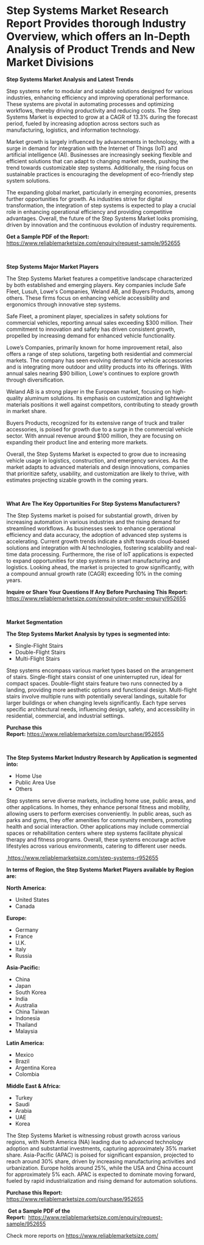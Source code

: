 <p><h1>Step Systems Market Research Report Provides thorough Industry Overview, which offers an In-Depth Analysis of Product Trends and New Market Divisions</h1></p><p><strong>Step Systems Market Analysis and Latest Trends</strong></p>
<p><p>Step systems refer to modular and scalable solutions designed for various industries, enhancing efficiency and improving operational performance. These systems are pivotal in automating processes and optimizing workflows, thereby driving productivity and reducing costs. The Step Systems Market is expected to grow at a CAGR of 13.3% during the forecast period, fueled by increasing adoption across sectors such as manufacturing, logistics, and information technology.</p><p>Market growth is largely influenced by advancements in technology, with a surge in demand for integration with the Internet of Things (IoT) and artificial intelligence (AI). Businesses are increasingly seeking flexible and efficient solutions that can adapt to changing market needs, pushing the trend towards customizable step systems. Additionally, the rising focus on sustainable practices is encouraging the development of eco-friendly step system solutions.</p><p>The expanding global market, particularly in emerging economies, presents further opportunities for growth. As industries strive for digital transformation, the integration of step systems is expected to play a crucial role in enhancing operational efficiency and providing competitive advantages. Overall, the future of the Step Systems Market looks promising, driven by innovation and the continuous evolution of industry requirements.</p></p>
<p><strong>Get a Sample PDF of the Report:&nbsp;</strong> <a href="https://www.reliablemarketsize.com/enquiry/request-sample/952655?utm_campaign=2821&utm_medium=2&utm_source=Github&utm_content=ia&utm_term=06032025&utm_id=step-systems">https://www.reliablemarketsize.com/enquiry/request-sample/952655</a></p>
<p>&nbsp;</p>
<p><strong>Step Systems Major Market Players</strong></p>
<p><p>The Step Systems Market features a competitive landscape characterized by both established and emerging players. Key companies include Safe Fleet, Lusuh, Lowe's Companies, Weland AB, and Buyers Products, among others. These firms focus on enhancing vehicle accessibility and ergonomics through innovative step systems.</p><p>Safe Fleet, a prominent player, specializes in safety solutions for commercial vehicles, reporting annual sales exceeding $300 million. Their commitment to innovation and safety has driven consistent growth, propelled by increasing demand for enhanced vehicle functionality.</p><p>Lowe’s Companies, primarily known for home improvement retail, also offers a range of step solutions, targeting both residential and commercial markets. The company has seen evolving demand for vehicle accessories and is integrating more outdoor and utility products into its offerings. With annual sales nearing $90 billion, Lowe's continues to explore growth through diversification.</p><p>Weland AB is a strong player in the European market, focusing on high-quality aluminum solutions. Its emphasis on customization and lightweight materials positions it well against competitors, contributing to steady growth in market share.</p><p>Buyers Products, recognized for its extensive range of truck and trailer accessories, is poised for growth due to a surge in the commercial vehicle sector. With annual revenue around $100 million, they are focusing on expanding their product line and entering more markets.</p><p>Overall, the Step Systems Market is expected to grow due to increasing vehicle usage in logistics, construction, and emergency services. As the market adapts to advanced materials and design innovations, companies that prioritize safety, usability, and customization are likely to thrive, with estimates projecting sizable growth in the coming years.</p></p>
<p>&nbsp;</p>
<p><strong>What Are The Key Opportunities For Step Systems Manufacturers?</strong></p>
<p><p>The Step Systems market is poised for substantial growth, driven by increasing automation in various industries and the rising demand for streamlined workflows. As businesses seek to enhance operational efficiency and data accuracy, the adoption of advanced step systems is accelerating. Current growth trends indicate a shift towards cloud-based solutions and integration with AI technologies, fostering scalability and real-time data processing. Furthermore, the rise of IoT applications is expected to expand opportunities for step systems in smart manufacturing and logistics. Looking ahead, the market is projected to grow significantly, with a compound annual growth rate (CAGR) exceeding 10% in the coming years.</p></p>
<p><strong>Inquire or Share Your Questions If Any Before Purchasing This Report:</strong> <a href="https://www.reliablemarketsize.com/enquiry/pre-order-enquiry/952655?utm_campaign=2821&utm_medium=2&utm_source=Github&utm_content=ia&utm_term=06032025&utm_id=step-systems">https://www.reliablemarketsize.com/enquiry/pre-order-enquiry/952655</a></p>
<p>&nbsp;</p>
<p><strong>Market Segmentation</strong></p>
<p><strong>The Step Systems Market Analysis by types is segmented into:</strong></p>
<p><ul><li>Single-Flight Stairs</li><li>Double-Flight Stairs</li><li>Multi-Flight Stairs</li></ul></p>
<p><p>Step systems encompass various market types based on the arrangement of stairs. Single-flight stairs consist of one uninterrupted run, ideal for compact spaces. Double-flight stairs feature two runs connected by a landing, providing more aesthetic options and functional design. Multi-flight stairs involve multiple runs with potentially several landings, suitable for larger buildings or when changing levels significantly. Each type serves specific architectural needs, influencing design, safety, and accessibility in residential, commercial, and industrial settings.</p></p>
<p><strong>Purchase this Report:&nbsp;</strong><a href="https://www.reliablemarketsize.com/purchase/952655?utm_campaign=2821&utm_medium=2&utm_source=Github&utm_content=ia&utm_term=06032025&utm_id=step-systems">https://www.reliablemarketsize.com/purchase/952655</a></p>
<p>&nbsp;</p>
<p><strong>The Step Systems Market Industry Research by Application is segmented into:</strong></p>
<p><ul><li>Home Use</li><li>Public Area Use</li><li>Others</li></ul></p>
<p><p>Step systems serve diverse markets, including home use, public areas, and other applications. In homes, they enhance personal fitness and mobility, allowing users to perform exercises conveniently. In public areas, such as parks and gyms, they offer amenities for community members, promoting health and social interaction. Other applications may include commercial spaces or rehabilitation centers where step systems facilitate physical therapy and fitness programs. Overall, these systems encourage active lifestyles across various environments, catering to different user needs.</p></p>
<p><a href="https://www.reliablemarketsize.com/step-systems-r952655?utm_campaign=2821&utm_medium=2&utm_source=Github&utm_content=ia&utm_term=06032025&utm_id=step-systems">&nbsp;https://www.reliablemarketsize.com/step-systems-r952655</a></p>
<p><strong>In terms of Region, the Step Systems Market Players available by Region are:</strong></p>
<p>
    <p> <strong> North America: </strong>
        <ul>
            <li>United States</li>
            <li>Canada</li>
        </ul>
        </p> 
    <p> <strong> Europe: </strong>
        <ul>
            <li>Germany</li>
            <li>France</li>
            <li>U.K.</li>
            <li>Italy</li>
            <li>Russia</li>
        </ul>
        </p> 
    <p> <strong> Asia-Pacific: </strong>
        <ul>
            <li>China</li>
            <li>Japan</li>
            <li>South Korea</li>
            <li>India</li>
            <li>Australia</li>
            <li>China Taiwan</li>
            <li>Indonesia</li>
            <li>Thailand</li>
            <li>Malaysia</li>
        </ul>
        </p> 
    <p> <strong> Latin America: </strong>
        <ul>
            <li>Mexico</li>
            <li>Brazil</li>
            <li>Argentina Korea</li>
            <li>Colombia</li>
        </ul>
        </p> 
    <p> <strong> Middle East & Africa: </strong>
        <ul>
            <li>Turkey</li>
            <li>Saudi</li>
            <li>Arabia</li>
            <li>UAE</li>
            <li>Korea</li>
        </ul>
    </p>
    </p>
<p><p>The Step Systems Market is witnessing robust growth across various regions, with North America (NA) leading due to advanced technology adoption and substantial investments, capturing approximately 35% market share. Asia-Pacific (APAC) is poised for significant expansion, projected to reach around 30% share, driven by increasing manufacturing activities and urbanization. Europe holds around 25%, while the USA and China account for approximately 5% each. APAC is expected to dominate moving forward, fueled by rapid industrialization and rising demand for automation solutions.</p></p>
<p><strong>Purchase this Report: </strong><a href="https://www.reliablemarketsize.com/purchase/952655?utm_campaign=2821&utm_medium=2&utm_source=Github&utm_content=ia&utm_term=06032025&utm_id=step-systems">https://www.reliablemarketsize.com/purchase/952655</a></p>
<p>&nbsp;<strong>Get a Sample PDF of the Report:&nbsp;&nbsp;</strong><a href="https://www.reliablemarketsize.com/enquiry/request-sample/952655?utm_campaign=2821&utm_medium=2&utm_source=Github&utm_content=ia&utm_term=06032025&utm_id=step-systems">https://www.reliablemarketsize.com/enquiry/request-sample/952655</a></p>
<p><strong></strong></p>
<p>Check more reports on <a href="https://www.reliablemarketsize.com/?utm_campaign=2821&utm_medium=2&utm_source=Github&utm_content=ia&utm_term=06032025&utm_id=step-systems">https://www.reliablemarketsize.com/</a></p>